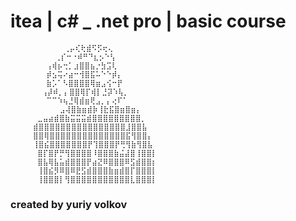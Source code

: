 # itea | c# _ .net pro | basic course

                ⢀⡤⢎⢗⣾⠫⡫⢖⢄
              ⢀⡎⠒⠐⠾⠛⠙⣆⡢⠑⢣
            ⢠⢾⡦⢒⡁⣰⣿⣿⣦⡐⣳⣩⢇
            ⡾⣢⢭⠔⣴⠒⢺⣿⣯⠥⠑⠑⡾⡄
            ⣷⡡⠁⠣⣿⣿⣿⣿⢿⣶⣠⢪⠒⡟
           ⢠⡼⠾⡀⡄⣿⣿⢿⡏⢾⡇⣘⡽⠱⢧⡀
            ⠉⠉⠱⢦⣘⢿⣾⣶⢟⣠⡀⡄⢔⠏⠁
               ⣠⢼⣿⣷⣶⣾⡷⢸⣗⣯⣿⣶⣿⣶⡄
          ⣀⣤⣴⣾⣿⣷⣭⣭⣭⣾⣿⣿⣿⣿⣿⣿⣿⣿⣿⡀
         ⣾⣿⣿⣿⣿⣿⣿⣿⣿⣿⣿⣿⣿⣿⣿⣿⣿⣸⣿⣿⣧
         ⣿⣿⢿⣿⣿⣿⣿⣿⣿⣿⣿⣿⣿⣿⣿⣿⣿⣯⢻⣿⣿⡄
         ⢸⣿⣮⣿⣿⣿⣿⣿⣿⣿⡟⢹⣿⣿⣿⡟⢛⢻⣷⢻⣿⣧
          ⣿⡏⣿⡟⡛⢻⣿⣿⣿⣿⠸⣿⣿⣿⣷⣬⣼⣿⢸⣿⣿⡇
          ⣿⣧⢿⣧⣥⣾⣿⣿⣿⡟⣴⣝⠿⣿⣿⣿⠿⣫⣾⣿⣿⡆
          ⢸⣿⣮⡻⠿⣿⠿⣟⣫⣾⣿⣿⣿⣷⣶⣾⣿⡏⣿⣿⣿⡇
          ⢸⣿⣿⣿⡇⢻⣿⣿⣿⣿⣿⣿⣿⣿⣿⣿⣿⣇⣿⣿⣿⡇
### created by yuriy volkov

